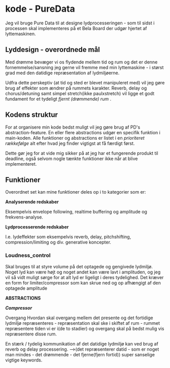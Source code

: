 # kode - PureData

Jeg vil bruge Pure Data til at designe lydprocesseringen - som til sidst i processen skal implementeres på et Bela Board der udgør hjertet af lyttemaskinen.

## Lyddesign - overordnede mål
Med drømme bevæger vi os flydende mellem tid og rum og det er denne fornemmelse/sansning jeg gerne vil fremme med min lyttemaskine - i størst grad med den datidige repræsentation af lydmiljøerne.

Udfra dette perskeptiv (at tid og sted er blevet manipuleret med) vil jeg gøre brug af effekter som ændrer på rummets karakter. Reverb, delay og chorus/detuning samt simpel stretch(ikke paulxstretch) vil ligge et godt fundament for et tydeligt <em>fjernt (drømmende) rum </em>.

## Kodens struktur

For at organisere min kode bedst muligt vil jeg gøre brug af PD's abstraction-feature. En eller flere abstractions udgør en specifik funktion i main-koden. Alle funktioner og abstractions er listet i en <em>prioriteret rækkefølge</em> alt efter hvad jeg finder vigtigst at få færdigt først.<p>
Dette gør jeg for at vide mig sikker på at jeg har et fungerende produkt til deadline, også selvom nogle tænkte funktioner ikke når at blive implementeret.

## Funktioner
Overordnet set kan mine funktioner deles op i to kategorier som er:<p>
__Analyserende redskaber__<p>
Eksempelvis envelope following, realtime buffering og amplitude og frekvens-analyse.<p>
__Lydprocesserende redskaber__<p>
I.e. lydeffekter som eksempelvis reverb, delay, pitchshifting, compression/limiting og div. generative koncepter.

### Loudness_control
Skal bruges til at styre volume på det optagede og gengivede lydmiljø. Noget lyd kan være højt og noget andet kan være lavt i amplituden, og jeg vil så vidt muligt sørge for at alt lyd er ligeligt i deres tydelighed. Det kræver en form for limiter/compressor som kan skrue ned og op afhængigt af den optagede amplitude

__ABSTRACTIONS__

<em>__Compressor__</em>



Overgang Hvordan skal overgang mellem det presente og det fortidige lydmiljø repræsenteres - repræsentation skal ske i skiftet af rum - rummet repræsentere tiden vi er i(de to stadier) og overgang skal på bedst mulig vis repræsentere disse rum.

En stærk / tydelig kommunikation af det datidige lydmiljø kan ved brug af reverb og delay processering. —->(det repræsenterer datid - som er noget man mindes - det drømmende - det fjerne(fjern fortid)) super sanselige vigtige keywords.
